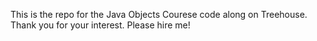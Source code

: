 This is the repo for the Java Objects Courese code along on Treehouse. Thank you for your interest. Please hire me!